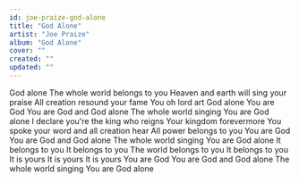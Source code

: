 ```yaml
---
id: joe-praize-god-alone
title: "God Alone"
artist: "Joe Praize"
album: "God Alone"
cover: ""
created: ""
updated: ""
---
```


God alone
The whole world belongs to you
Heaven and earth will sing your praise
All creation resound your fame
You oh lord art God alone
You are God
You are God and God alone
The whole world singing
You are God alone
I declare you're the king who reigns
Your kingdom forevermore
You spoke your word and all creation hear
All power belongs to you
You are God
You are God and God alone
The whole world singing
You are God alone
It belongs to you
It belongs to you
The world belongs to you
It belongs to you
It is yours
It is yours
It is yours
You are God
You are God and God alone
The whole world singing
You are God alone